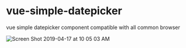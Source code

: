 # vue-simple-datepicker

vue simple datepicker component compatible with all common browser 

![Screen Shot 2019-04-17 at 10 05 03 AM](https://user-images.githubusercontent.com/7821416/56255826-d993aa80-60f8-11e9-9e97-b6301525ba1e.png)
